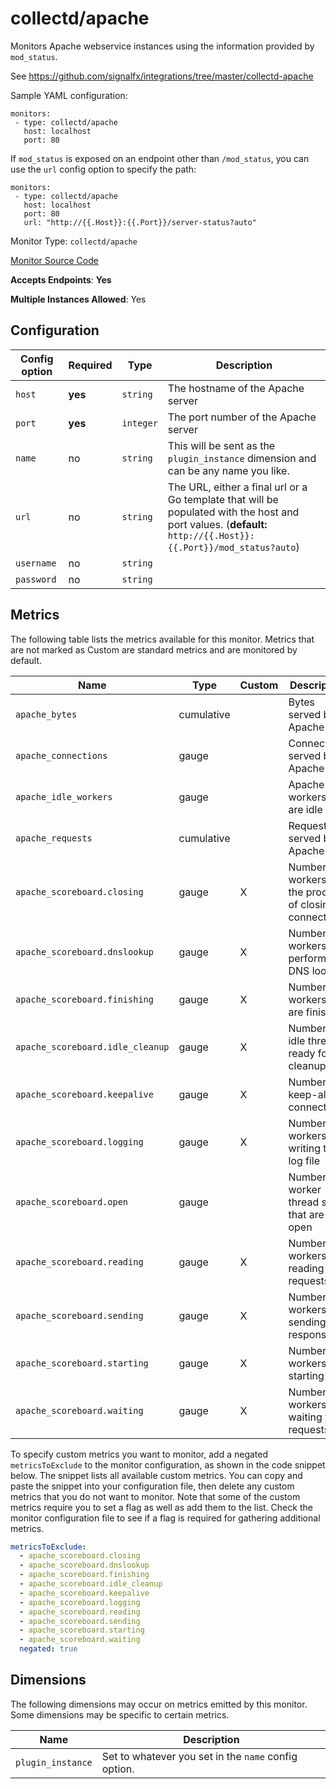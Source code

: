 <!--- GENERATED BY gomplate from scripts/docs/monitor-page.md.tmpl --->

# collectd/apache

 Monitors Apache webservice instances using
the information provided by `mod_status`.

See https://github.com/signalfx/integrations/tree/master/collectd-apache

Sample YAML configuration:

```
monitors:
 - type: collectd/apache
   host: localhost
   port: 80
```

If `mod_status` is exposed on an endpoint other than `/mod_status`, you can
use the `url` config option to specify the path:

```
monitors:
 - type: collectd/apache
   host: localhost
   port: 80
   url: "http://{{.Host}}:{{.Port}}/server-status?auto"
```


Monitor Type: `collectd/apache`

[Monitor Source Code](https://github.com/signalfx/signalfx-agent/tree/master/internal/monitors/collectd/apache)

**Accepts Endpoints**: **Yes**

**Multiple Instances Allowed**: Yes

## Configuration

| Config option | Required | Type | Description |
| --- | --- | --- | --- |
| `host` | **yes** | `string` | The hostname of the Apache server |
| `port` | **yes** | `integer` | The port number of the Apache server |
| `name` | no | `string` | This will be sent as the `plugin_instance` dimension and can be any name you like. |
| `url` | no | `string` | The URL, either a final url or a Go template that will be populated with the host and port values. (**default:** `http://{{.Host}}:{{.Port}}/mod_status?auto`) |
| `username` | no | `string` |  |
| `password` | no | `string` |  |




## Metrics

The following table lists the metrics available for this monitor. Metrics that are not marked as Custom are standard metrics and are monitored by default.

| Name | Type | Custom | Description |
| ---  | ---  | ---    | ---         |
| `apache_bytes` | cumulative |  | Bytes served by Apache |
| `apache_connections` | gauge |  | Connections served by Apache |
| `apache_idle_workers` | gauge |  | Apache workers that are idle |
| `apache_requests` | cumulative |  | Requests served by Apache |
| `apache_scoreboard.closing` | gauge | X | Number of workers in the process of closing connections |
| `apache_scoreboard.dnslookup` | gauge | X | Number of workers performing DNS lookup |
| `apache_scoreboard.finishing` | gauge | X | Number of workers that are finishing |
| `apache_scoreboard.idle_cleanup` | gauge | X | Number of idle threads ready for cleanup |
| `apache_scoreboard.keepalive` | gauge | X | Number of keep-alive connections |
| `apache_scoreboard.logging` | gauge | X | Number of workers writing to log file |
| `apache_scoreboard.open` | gauge |  | Number of worker thread slots that are open |
| `apache_scoreboard.reading` | gauge | X | Number of workers reading requests |
| `apache_scoreboard.sending` | gauge | X | Number of workers sending responses |
| `apache_scoreboard.starting` | gauge | X | Number of workers starting up |
| `apache_scoreboard.waiting` | gauge | X | Number of workers waiting for requests |

To specify custom metrics you want to monitor, add a negated `metricsToExclude` to the monitor configuration, as shown in the code snippet below. The snippet lists all available custom metrics. You can copy and paste the snippet into your configuration file, then delete any custom metrics that you do not want to monitor. 
Note that some of the custom metrics require you to set a flag as well as add them to the list. Check the monitor configuration file to see if a flag is required for gathering additional metrics.
```yaml 
metricsToExclude:
  - apache_scoreboard.closing
  - apache_scoreboard.dnslookup
  - apache_scoreboard.finishing
  - apache_scoreboard.idle_cleanup
  - apache_scoreboard.keepalive
  - apache_scoreboard.logging
  - apache_scoreboard.reading
  - apache_scoreboard.sending
  - apache_scoreboard.starting
  - apache_scoreboard.waiting
  negated: true
```



## Dimensions

The following dimensions may occur on metrics emitted by this monitor.  Some
dimensions may be specific to certain metrics.

| Name | Description |
| ---  | ---         |
| `plugin_instance` | Set to whatever you set in the `name` config option. |



